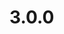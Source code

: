# 3.0.0

<script>
export default {
  created() {
    this.$router.push('getting-started/')
  }
}
</script>